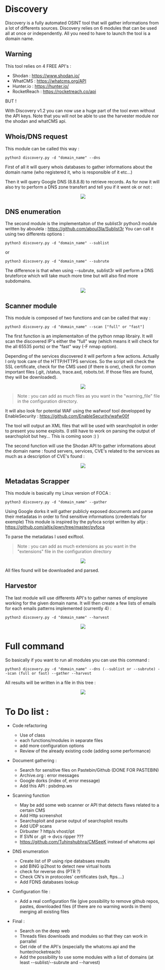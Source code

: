 # Discovery

Discovery is a fully automated OSINT tool that will gather informations from a lot of differents sources. 
Discovery relies on 6 modules that can be used all at once or independently. All you need to have to launch the tool is a domain name.

## Warning

This tool relies on 4 FREE API's : 
- Shodan : https://www.shodan.io/
- WhatCMS : https://whatcms.org/API
- Hunter.io : https://hunter.io/
- RocketReach : https://rocketreach.co/api 

BUT !

With Discovery v1.2 you can now use a huge part of the tool even without the API keys. Note that you will not be able to use the harvester module nor the shodan and whatCMS api.

## Whois/DNS request

This module can be called this way :

    python3 discovery.py -d "domain_name" --dns

First of all it will query whois databases to gather informations about the domain name (who registered it, who is responsible of it etc...)

Then it will query Google DNS (8.8.8.8) to retrieve records. As for now it will also try to perform a DNS zone transfert and tell you if it went ok or not :

<p align="center">
<img src="https://github.com/Dfte/Discovery/blob/master/images/1.png">
</p>

## DNS enumeration

The second module is the implementaiton of the sublist3r python3 module written by aboulela :
https://github.com/aboul3la/Sublist3r
You can call it using two differents options :

    python3 discovery.py -d "domain_name" --sublist
or

    python3 discovery.py -d "domain_name" --subrute

The difference is that when using --subrute, sublist3r will perform a DNS bruteforce which will take much more time but will also find more subdomains.
<p align="center">
<img src="https://github.com/Dfte/Discovery/blob/master/images/12.png">
</p>

## Scanner module

This module is composed of two functions and can be called that way :

    python3 discovery.py -d "domain_name" --scan ["full" or "fast"]

The first function is an implementaiton of the python nmap librairy. It will scan the discovered IP's either the "full" way (which means it will check for the all 65535 ports) or the "fast" way (-F nmap option).

Depending of the services discovered it will perform a few actions. Actually I only took care of the HTTP/HTTPS services. So the script will check the SSL certificate, check for the CMS used (if there is one), check for comon important files (.git, /status, trace.axd, robots.txt. If those files are found, they will be downloaded).

<p align="center">
<img src="https://github.com/Dfte/Discovery/blob/master/images/16.png">
</p>

>Note : you can add as much files as you want in the "warning_file" file in the configuration directory.

It will also look for potential WAF using the wafwoof tool developped by EnableSecurity : https://github.com/EnableSecurity/wafw00f

The tool will output an XML files that will be used with searchsploit in order to present you some exploits. (I still have to work on parsing the output of searchsploit but hey... This is coming soon :) )

The second function will use the Shodan API to gather informations about the domain name : found servers, services, CVE's related to the services as much as a description of CVE's found :
<p align="center">
<img src="https://github.com/Dfte/Discovery/blob/master/images/15.png">
</p>

## Metadatas Scrapper

This module is basically my Linux version of FOCA :

    python3 discovery.py -d "domain_name" --gather

Using Google dorks it will gather publicly exposed documents and parse their metadatas in order to find sensitive informations (credentials for exemple)
This module is inspired by the pyfoca script written by altjx : https://github.com/altjx/ipwn/tree/master/pyfoca

To parse the metadatas I used exiftool.

>Note : you can add as much extensions as you want in the "extensions" file in the configuration directory
<p align="center">
<img src="https://github.com/Dfte/Discovery/blob/master/images/13.png">
</p>

All files found will be downloaded and parsed. 

## Harvestor

The last module will use differents API's to gather names of employee working for the given domain name. It will then create a few lists of emails for each emails patterns implemented (currently 4) :

    python3 discovery.py -d "domain_name" --harvest 

<p align="center">
<img src="https://github.com/Dfte/Discovery/blob/master/images/18.png">
</p>

# Full command 

So basically if you want to run all modules you can use this command :

    python3 discovery.py -d "domain_name" --dns (--sublist or --subrute) --scan (full or fast) --gather --harvest
All results will be written in a file in this tree :

<p align="center">
<img src="https://github.com/Dfte/Discovery/blob/master/images/17.png">
</p>

# To Do list :
 - Code refactoring
    - Use of class
    - each functions/modules in separate files
    - add more configuration options
    - Review of the already existing code (adding some performance)

 - Document gathering :
    - Search for sensitive files on Pastebin/Github (DONE FOR PASTEBIN)
    - Archive.org : error messages
    - Google dorks (index of, error message)
    - Add this API : psbdmp.ws
    
 - Scanning function
    - May be add some web scanner or API that detects flaws related to a certain CMS  
    - Add Http screenshot
    - Searchsploit and parse output of searchsploit results
    - Add UDP scans
    - Dirbuster ? http/s vhost/ipt 
    - If SVN or .git -> dvcs ripper ???
    - https://github.com/Tuhinshubhra/CMSeeK instead of whatcms api
 
 - DNS enumeration 
    - Create list of IP using ripe databsaes results
    - add BING ip2host to detect new virtual hosts
    - check for reverse dns (PTR ?)
    - Check CN's in protocoles' certificates (ssh, ftps....)
    - Add FDNS databases lookup
    
 - Configuration file :
    - Add a real configuration file (give possibility to remove github repos, pastes, downloaded files (if there are no warning words in them) merging all existing files
 
 - Final :
    - Search on the deep web
    - Threads files downloads and modules so that they can work in parrallel
    - Get ride of the API's (especially the whatcms api and the hunter/rocketreach)
    - Add the possibility to use some modules with a list of domains (at least --sublist/--subrute and --harvest)
